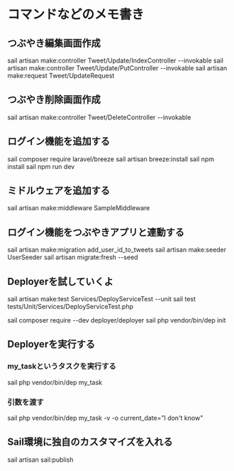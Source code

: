 # コマンドなどのメモ書き

## つぶやき編集画面作成

sail artisan make:controller Tweet/Update/IndexController --invokable
sail artisan make:controller Tweet/Update/PutController --invokable
sail artisan make:request Tweet/UpdateRequest

## つぶやき削除画面作成

sail artisan make:controller Tweet/DeleteController --invokable

## ログイン機能を追加する

sail composer require laravel/breeze
sail artisan breeze:install
sail npm install
sail npm run dev

## ミドルウェアを追加する

sail artisan make:middleware SampleMiddleware

## ログイン機能をつぶやきアプリと連動する

sail artisan make:migration add_user_id_to_tweets
sail artisan make:seeder UserSeeder
sail artisan migrate:fresh --seed

## Deployerを試していくよ

sail artisan make:test Services/DeployServiceTest --unit
sail test tests/Unit/Services/DeployServiceTest.php

sail composer require --dev deployer/deployer
sail php vendor/bin/dep init

## Deployerを実行する

### my_taskというタスクを実行する
sail php vendor/bin/dep my_task

### 引数を渡す
sail php vendor/bin/dep my_task -v -o current_date="I don't know"

## Sail環境に独自のカスタマイズを入れる
sail artisan sail:publish